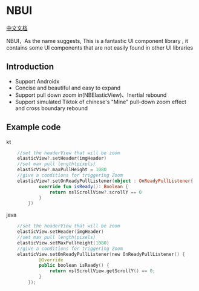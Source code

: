 # NBUI
[中文文档](./README_CN.md)

NBUI，As the name suggests, This is a fantastic UI component library , it contains some UI components that are not easily found in other UI libraries


## Introduction
* Support Androidx
* Concise and beautiful and easy to expand
* Support pull down zoom in(NBElasticView)、Inertial rebound
* Support simulated Tiktok of chinese's "Mine" pull-down zoom effect and cross boundary rebound


## Example code
kt
```kotlin
    //set the headerView that will be zoom
    elasticView?.setHeader(imgHeader)
    //set max pull length(pixels)
    elasticView?.maxPullHeight = 1080
    //give a conditions for triggering Zoom
    elasticView?.setOnReadyPullListener(object : OnReadyPullListener{
            override fun isReady(): Boolean {
                return nslScrollView?.scrollY == 0
            }
        })
```
java
```kotlin
    //set the headerView that will be zoom
    elasticView.setHeader(imgHeader)
    //set max pull length(pixels)
    elasticView.setMaxPullHeight(1080)
    //give a conditions for triggering Zoom
    elasticView.setOnReadyPullListener(new OnReadyPullListener() {
            @Override
            public boolean isReady() {
                return nslScrollView.getScrollY() == 0;
            }
        });
```
